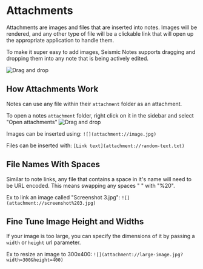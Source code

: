 # Attachments

Attachments are images and files that are inserted into notes. Images will be rendered, and any other type of file will be a clickable link that will open up the appropriate application to handle them.

To make it super easy to add images, Seismic Notes supports dragging and dropping them into any note that is being actively edited.

![Drag and drop](https://github.com/EddieAbbondanzio/seismic-notes/blob/master/docs/images/drag-and-drop.gif)

## How Attachments Work

Notes can use any file within their `attachment` folder as an attachment.

To open a notes `attachment` folder, right click on it in the sidebar and select "Open attachments"
![Drag and drop](https://github.com/EddieAbbondanzio/seismic-notes/blob/master/docs/images/open-attachments.png)

Images can be inserted using: `![](attachment://image.jpg)`

Files can be inserted with: `[Link text](attachment://random-text.txt)`

## File Names With Spaces

Similar to note links, any file that contains a space in it's name will need to be URL encoded. This means swapping any spaces " " with "%20".

Ex to link an image called "Screenshot 3.jpg": `![](attachment://screenshot%203.jpg)`

## Fine Tune Image Height and Widths

If your image is too large, you can specify the dimensions of it by passing a `width` or `height` url parameter.

Ex to resize an image to 300x400: `![](attachment://large-image.jpg?width=300&height=400)`
